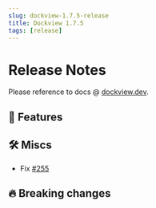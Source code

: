 ```yaml
---
slug: dockview-1.7.5-release
title: Dockview 1.7.5
tags: [release]
---
```


# Release Notes

Please reference to docs @ [dockview.dev](https://dockview.dev).

## 🚀 Features

## 🛠 Miscs

-   Fix [#255](https://github.com/mathuo/dockview/issues/255)

## 🔥 Breaking changes
